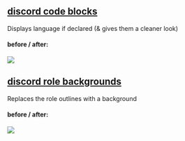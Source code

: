 ## [discord code blocks](./discord-code-blocks.css)
Displays language if declared (& gives them a cleaner look)

#### before / after:

![](imgs/discord-code-blocks.png)

## [discord role backgrounds](./discord-roles.css)
Replaces the role outlines with a background

#### before / after:

![](imgs/discord-roles.png)
